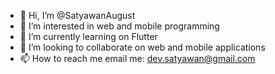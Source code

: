- 👋 Hi, I’m @SatyawanAugust
- 👀 I’m interested in web and mobile programming
- 🌱 I’m currently learning on Flutter 
- 💞️ I’m looking to collaborate on web and mobile applications
- 📫 How to reach me email me: dev.satyawan@gmail.com

<!---
SatyawanAugust/SatyawanAugust is a ✨ special ✨ repository because its `README.md` (this file) appears on your GitHub profile.
You can click the Preview link to take a look at your changes.
--->
